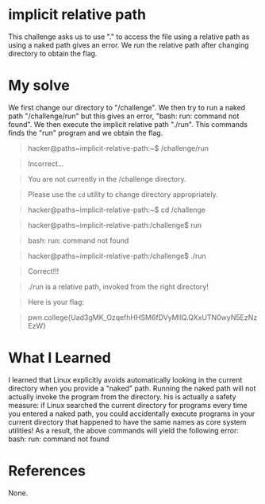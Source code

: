 # implicit relative path
This challenge asks us to use "." to access the file using a relative path as using a naked path gives an error. We run the relative path after changing directory to obtain the flag.
# My solve
We first change our directory to "/challenge". We then try to run a naked path "/challenge/run" but this gives an error, "bash: run: command not found".
We then execute the implicit relative path "./run". This commands finds the "run" program and we obtain the flag.
>hacker@paths~implicit-relative-path:~$ /challenge/run

>Incorrect...

>You are not currently in the /challenge directory.

>Please use the `cd` utility to change directory appropriately.

>hacker@paths~implicit-relative-path:~$ cd /challenge

>hacker@paths~implicit-relative-path:/challenge$ run

>bash: run: command not found

>hacker@paths~implicit-relative-path:/challenge$ ./run

>Correct!!!

>./run is a relative path, invoked from the right directory!

>Here is your flag:

>pwn.college{Uad3gMK_OzqefhHHSM6fDVyMllQ.QXxUTN0wyN5EzNzEzW}
# What I Learned
I learned that Linux explicitly avoids automatically looking in the current directory when you provide a "naked" path. Running the naked path will not actually invoke the program from the directory. his is actually a safety measure: if Linux searched the current directory for programs every time you entered a naked path, you could accidentally execute programs in your current directory that happened to have the same names as core system utilities! As a result, the above commands will yield the following error: bash: run: command not found
# References
None.
